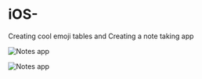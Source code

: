 # iOS-
Creating cool emoji tables and 
Creating a note taking app 

![Notes app](https://github.com/gunjanraheja/iOS-/blob/master/gray.jpg)

![Notes app](https://github.com/gunjanraheja/iOS-/blob/master/pink.jpg)




